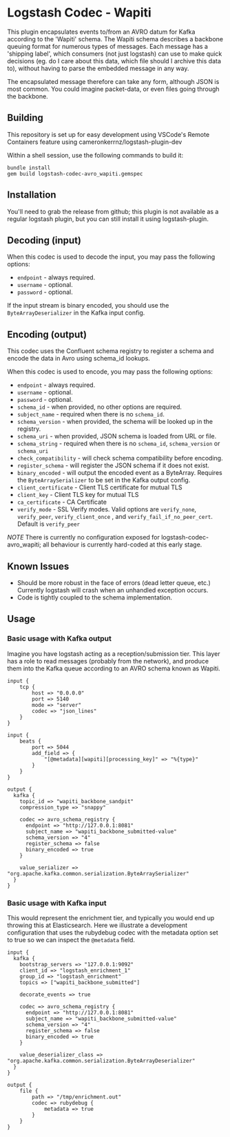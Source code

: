 # Logstash Codec - Wapiti

This plugin encapsulates events to/from an AVRO datum for Kafka
according to the 'Wapiti' schema. The Wapiti schema describes
a backbone queuing format for numerous types of messages. Each
message has a 'shipping label', which consumers (not just logstash)
can use to make quick decisions (eg. do I care about this data,
which file should I archive this data to), without having to parse
the embedded message in any way.

The encapsulated message therefore can take any form, although JSON is
most common. You could imagine packet-data, or even files going through
the backbone.

## Building

This repository is set up for easy development using VSCode's Remote
Containers feature using cameronkerrnz/logstash-plugin-dev

Within a shell session, use the following commands to build it:

```
bundle install
gem build logstash-codec-avro_wapiti.gemspec
```

## Installation

You'll need to grab the release from github; this plugin is not
available as a regular logstash plugin, but you can still install
it using logstash-plugin.

##  Decoding (input)

When this codec is used to decode the input, you may pass the following options:
- ``endpoint`` - always required.
- ``username`` - optional.
- ``password`` - optional.

If the input stream is binary encoded, you should use the ``ByteArrayDeserializer``
in the Kafka input config.

## Encoding (output)

This codec uses the Confluent schema registry to register a schema and
encode the data in Avro using schema_id lookups.

When this codec is used to encode, you may pass the following options:
- ``endpoint`` - always required.
- ``username`` - optional.
- ``password`` - optional.
- ``schema_id`` - when provided, no other options are required.
- ``subject_name`` - required when there is no ``schema_id``.
- ``schema_version`` - when provided, the schema will be looked up in the registry.
- ``schema_uri`` - when provided, JSON schema is loaded from URL or file.
- ``schema_string`` - required when there is no ``schema_id``, ``schema_version`` or ``schema_uri``
- ``check_compatibility`` - will check schema compatibility before encoding.
- ``register_schema`` - will register the JSON schema if it does not exist.
- ``binary_encoded`` - will output the encoded event as a ByteArray.
  Requires the ``ByteArraySerializer`` to be set in the Kafka output config.
- ``client_certificate`` -  Client TLS certificate for mutual TLS
- ``client_key`` -  Client TLS key for mutual TLS
- ``ca_certificate`` -  CA Certificate
- ``verify_mode`` -  SSL Verify modes.  Valid options are `verify_none`, `verify_peer`,  `verify_client_once` , and `verify_fail_if_no_peer_cert`.  Default is `verify_peer`

*NOTE* There is currently no configuration exposed for logstash-codec-avro_wapiti;
all behaviour is currently hard-coded at this early stage.

## Known Issues

- Should be more robust in the face of errors (dead letter queue, etc.)
  Currently logstash will crash when an unhandled exception occurs.
- Code is tightly coupled to the schema implementation.

## Usage

### Basic usage with Kafka output

Imagine you have logstash acting as a reception/submission tier. This
layer has a role to read messages (probably from the network), and produce
them into the Kafka queue according to an AVRO schema known as Wapiti.

```
input {
    tcp {
        host => "0.0.0.0"
        port => 5140
        mode => "server"
        codec => "json_lines"
    }
}

input {
    beats {
        port => 5044
        add_field => {
            "[@metadata][wapiti][processing_key]" => "%{type}"
        }
    }
}

output {
  kafka {
    topic_id => "wapiti_backbone_sandpit"
    compression_type => "snappy"

    codec => avro_schema_registry {
      endpoint => "http://127.0.0.1:8081"
      subject_name => "wapiti_backbone_submitted-value"
      schema_version => "4"
      register_schema => false
      binary_encoded => true
    }

    value_serializer => "org.apache.kafka.common.serialization.ByteArraySerializer"
  }
}
```

### Basic usage with Kafka input

This would represent the enrichment tier, and typically you would end up
throwing this at Elasticsearch. Here we illustrate a development configuration
that uses the rubydebug codec with the metadata option set to true so we can
inspect the `@metadata` field.

```
input {
  kafka {
    bootstrap_servers => "127.0.0.1:9092"
    client_id => "logstash_enrichment_1"
    group_id => "logstash_enrichment"
    topics => ["wapiti_backbone_submitted"]

    decorate_events => true

    codec => avro_schema_registry {
      endpoint => "http://127.0.0.1:8081"
      subject_name => "wapiti_backbone_submitted-value"
      schema_version => "4"
      register_schema => false
      binary_encoded => true
    }

    value_deserializer_class => "org.apache.kafka.common.serialization.ByteArrayDeserializer"
  }
}

output {
    file {
        path => "/tmp/enrichment.out"
        codec => rubydebug {
            metadata => true
        }
    }
}
```
